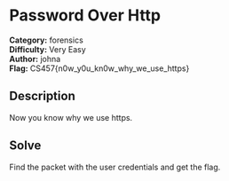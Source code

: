 # Password Over Http

**Category:** forensics\
**Difficulty:** Very Easy\
**Author:** johna\
**Flag:** CS457{n0w_y0u_kn0w_why_we_use_https}


## Description

Now you know why we use https.

## Solve

Find the packet with the user credentials and get the flag.